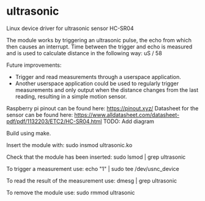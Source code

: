 # ultrasonic
Linux device driver for ultrasonic sensor HC-SR04

The module works by triggering an ultrasonic pulse, the echo from which then causes an interrupt.
Time between the trigger and echo is measured and is used to calculate distance in the following way: uS / 58

Future improvements:
- Trigger and read measurements through a userspace application.
- Another userspace application could be used to regularly trigger measurements and only output when the distance changes from the last reading, resulting in a simple motion sensor.

Raspberry pi pinout can be found here: https://pinout.xyz/
Datasheet for the sensor can be found here: https://www.alldatasheet.com/datasheet-pdf/pdf/1132203/ETC2/HC-SR04.html
TODO: Add diagram

Build using make.

Insert the module with: sudo insmod ultrasonic.ko

Check that the module has been inserted: sudo lsmod | grep ultrasonic

To trigger a measurement use: echo "1" | sudo tee /dev/usnc_device

To read the result of the measurement use: dmesg | grep ultrasonic

To remove the module use: sudo rmmod ultrasonic
